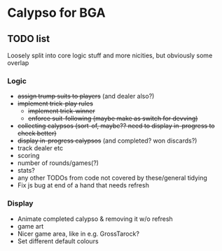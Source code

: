 # Calypso for BGA

## TODO list

Loosely split into core logic stuff and more nicities, but obviously some overlap

### Logic

* ~~assign trump suits to players~~ (and dealer also?)
* ~~implement trick-play rules~~
  * ~~implement trick-winner~~
  * ~~enforce suit-following (maybe make as switch for devving)~~
* ~~collecting calypsos (sort-of, maybe?? need to display in-progress to check better)~~
* ~~display in-progress calypsos~~ (and completed? won discards?)
* track dealer etc
* scoring
* number of rounds/games(?)
* stats?
* any other TODOs from code not covered by these/general tidying
* Fix js bug at end of a hand that needs refresh

### Display

* Animate completed calypso & removing it w/o refresh
* game art
* Nicer game area, like in e.g. GrossTarock?
* Set different default colours

